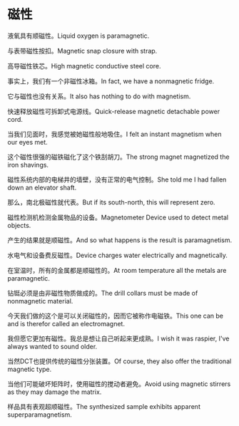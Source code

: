 # 磁性

<p><span class="chinese">液氧具有顺磁性。</span><span class="english">Liquid oxygen is paramagnetic.</span></p>

<p><span class="chinese">与表带磁性按扣。</span><span class="english">Magnetic snap closure with strap.</span></p>

<p><span class="chinese">高导磁性铁芯。</span><span class="english">High magnetic conductive steel core.</span></p>

<p><span class="chinese">事实上，我们有一个非磁性冰箱。</span><span class="english">In fact, we have a nonmagnetic fridge.</span></p>

<p><span class="chinese">它与磁性也没有关系。</span><span class="english">It also has nothing to do with magnetism.</span></p>

<p><span class="chinese">快速释放磁性可拆卸式电源线。</span><span class="english">Quick-release magnetic detachable power cord.</span></p>

<p><span class="chinese">当我们见面时，我感觉被她磁性般地吸住。</span><span class="english">I felt an instant magnetism when our eyes met.</span></p>

<p><span class="chinese">这个磁性很强的磁铁磁化了这个铁刮胡刀。</span><span class="english">The strong magnet magnetized the iron shavings.</span></p>

<p><span class="chinese">磁性系统内部的电梯井的墙壁，没有正常的电气控制。</span><span class="english">She told me I had fallen down an elevator shaft.</span></p>

<p><span class="chinese">那么，南北极磁性就代表。</span><span class="english">But if its south-north, this will represent zero.</span></p>

<p><span class="chinese">磁性检测机检测金属物品的设备。</span><span class="english">Magnetometer Device used to detect metal objects.</span></p>

<p><span class="chinese">产生的结果就是顺磁性。</span><span class="english">And so what happens is the result is paramagnetism.</span></p>

<p><span class="chinese">水电气和设备费反磁性。</span><span class="english">Device charges water electrically and magnetically.</span></p>

<p><span class="chinese">在室温时，所有的金属都是顺磁性的。</span><span class="english">At room temperature all the metals are paramagnetic.</span></p>

<p><span class="chinese">钻铤必须是由非磁性物质做成的。</span><span class="english">The drill collars must be made of nonmagnetic material.</span></p>

<p><span class="chinese">今天我们做的这个是可以关闭磁性的，因而它被称作电磁铁。</span><span class="english">This one can be and is therefor called an electromagnet.</span></p>

<p><span class="chinese">我但愿它更加有磁性。我总是想让自己听起来更成熟。</span><span class="english">I wish it was raspier, I've always wanted to sound older.</span></p>

<p><span class="chinese">当然DCT也提供传统的磁性分张装置。</span><span class="english">Of course, they also offer the traditional magnetic type.</span></p>

<p><span class="chinese">当他们可能破坏矩阵时，使用磁性的搅动者避免。</span><span class="english">Avoid using magnetic stirrers as they may damage the matrix.</span></p>

<p><span class="chinese">样品具有表观超顺磁性。</span><span class="english">The synthesized sample exhibits apparent superparamagnetism.</span></p>

